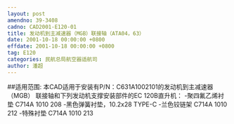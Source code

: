 ```yaml
---
layout: post
amendno: 39-3408
cadno: CAD2001-E120-01
title: 发动机到主减速器（MGB）联接轴（ATA04，63）
date: 2001-10-18 00:00:00 +0800
effdate: 2001-10-18 00:00:00 +0800
tag: E120
categories: 民航总局航空器适航司
author: 潘超
---
```


##适用范围:
本CAD适用于安装有P/N：C631A1002101的发动机到主减速器（MGB）
联接轴和下列发动机支撑安装部件的EC 120B直升机： -聚四氟乙烯衬垫 C714A 1010 208 -黑色弹簧衬垫，10.2x28 TYPE-C -兰色铰链架 C714A 1010 212 -特殊衬垫 C714A 1010 213

